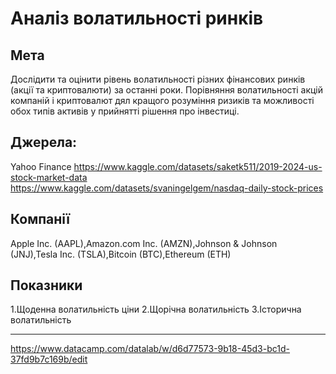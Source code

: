 # Аналіз волатильності ринків
## Мета
Дослідити та оцінити рівень волатильності різних фінансових ринків (акції та криптовалюти) за останні роки.
Порівняння волатильності акцій компаній і криптовалют дял кращого розуміння ризиків та можливості обох типів активів у прийнятті  рішення про інвестиці.
## Джерела: 
Yahoo Finance
https://www.kaggle.com/datasets/saketk511/2019-2024-us-stock-market-data
https://www.kaggle.com/datasets/svaningelgem/nasdaq-daily-stock-prices 
## Компанії
Apple Inc. (AAPL),Amazon.com Inc. (AMZN),Johnson & Johnson (JNJ),Tesla Inc. (TSLA),Bitcoin (BTC),Ethereum (ETH)
## Показники
1.Щоденна волатильність ціни
2.Щорічна волатильність
3.Історична волатильність

---
https://www.datacamp.com/datalab/w/d6d77573-9b18-45d3-bc1d-37fd9b7c169b/edit 
